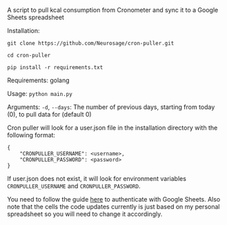 A script to pull kcal consumption from Cronometer and sync it to a Google Sheets spreadsheet

Installation:

`git clone https://github.com/Neurosage/cron-puller.git`

`cd cron-puller`

`pip install -r requirements.txt`

Requirements: golang

Usage: `python main.py`

Arguments: `-d`, `--days`: The number of previous days, starting from today (0), to pull data for (default 0)

Cron puller will look for a user.json file in the installation directory with the following format:


    {
        "CRONPULLER_USERNAME": <username>,
        "CRONPULLER_PASSWORD": <password>
    }

If user.json does not exist, it will look for environment variables `CRONPULLER_USERNAME` and `CRONPULLER_PASSWORD`.

You need to follow the guide [here](https://docs.gspread.org/en/latest/oauth2.html) to authenticate with Google Sheets. Also note that the cells the code updates currently is just based on my personal spreadsheet so you will need to change it accordingly.